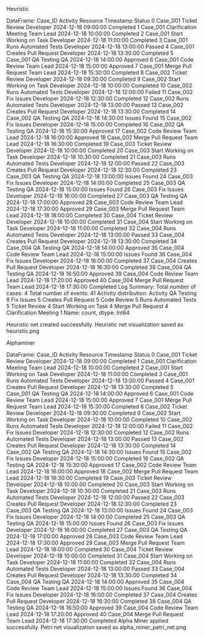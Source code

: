 Heuristic

DataFrame:
     Case_ID               Activity   Resource           Timestamp        Status
0   Case_001          Ticket Review  Developer 2024-12-18 09:00:00     Completed
1   Case_001  Clarification Meeting  Team Lead 2024-12-18 10:00:00     Completed
2   Case_001  Start Working on Task  Developer 2024-12-18 11:00:00     Completed
3   Case_001   Runs Automated Tests  Developer 2024-12-18 13:00:00        Passed
4   Case_001   Creates Pull Request  Developer 2024-12-18 13:30:00     Completed
5   Case_001             QA Testing         QA 2024-12-18 14:00:00      Approved
6   Case_001            Code Review  Team Lead 2024-12-18 15:00:00      Approved
7   Case_001     Merge Pull Request  Team Lead 2024-12-18 15:30:00     Completed
8   Case_002          Ticket Review  Developer 2024-12-18 09:30:00     Completed
9   Case_002  Start Working on Task  Developer 2024-12-18 10:00:00     Completed
10  Case_002   Runs Automated Tests  Developer 2024-12-18 12:00:00        Failed
11  Case_002             Fix Issues  Developer 2024-12-18 12:30:00     Completed
12  Case_002   Runs Automated Tests  Developer 2024-12-18 13:00:00        Passed
13  Case_002   Creates Pull Request  Developer 2024-12-18 13:30:00     Completed
14  Case_002             QA Testing         QA 2024-12-18 14:30:00  Issues Found
15  Case_002             Fix Issues  Developer 2024-12-18 15:00:00     Completed
16  Case_002             QA Testing         QA 2024-12-18 15:30:00      Approved
17  Case_002            Code Review  Team Lead 2024-12-18 16:00:00      Approved
18  Case_002     Merge Pull Request  Team Lead 2024-12-18 16:30:00     Completed
19  Case_003          Ticket Review  Developer 2024-12-18 10:00:00     Completed
20  Case_003  Start Working on Task  Developer 2024-12-18 10:30:00     Completed
21  Case_003   Runs Automated Tests  Developer 2024-12-18 12:00:00        Passed
22  Case_003   Creates Pull Request  Developer 2024-12-18 12:30:00     Completed
23  Case_003             QA Testing         QA 2024-12-18 13:00:00  Issues Found
24  Case_003             Fix Issues  Developer 2024-12-18 14:00:00     Completed
25  Case_003             QA Testing         QA 2024-12-18 15:00:00  Issues Found
26  Case_003             Fix Issues  Developer 2024-12-18 16:00:00     Completed
27  Case_003             QA Testing         QA 2024-12-18 17:00:00      Approved
28  Case_003            Code Review  Team Lead 2024-12-18 17:30:00      Approved
29  Case_003     Merge Pull Request  Team Lead 2024-12-18 18:00:00     Completed
30  Case_004          Ticket Review  Developer 2024-12-18 10:00:00     Completed
31  Case_004  Start Working on Task  Developer 2024-12-18 11:00:00     Completed
32  Case_004   Runs Automated Tests  Developer 2024-12-18 13:00:00        Passed
33  Case_004   Creates Pull Request  Developer 2024-12-18 13:30:00     Completed
34  Case_004             QA Testing         QA 2024-12-18 14:00:00      Approved
35  Case_004            Code Review  Team Lead 2024-12-18 15:00:00  Issues Found
36  Case_004             Fix Issues  Developer 2024-12-18 16:00:00     Completed
37  Case_004   Creates Pull Request  Developer 2024-12-18 16:30:00     Completed
38  Case_004             QA Testing         QA 2024-12-18 16:50:00      Approved
39  Case_004            Code Review  Team Lead 2024-12-18 17:20:00      Approved
40  Case_004     Merge Pull Request  Team Lead 2024-12-18 17:30:00     Completed
Log Summary:
Total number of cases: 4
Total number of events: 41
Activity distribution:
Activity
QA Testing               8
Fix Issues               5
Creates Pull Request     5
Code Review              5
Runs Automated Tests     5
Ticket Review            4
Start Working on Task    4
Merge Pull Request       4
Clarification Meeting    1
Name: count, dtype: Int64

Heuristic net created successfully.
Heuristic net visualization saved as heuristic.png

Alphaminer

DataFrame:
     Case_ID               Activity   Resource           Timestamp        Status
0   Case_001          Ticket Review  Developer 2024-12-18 09:00:00     Completed
1   Case_001  Clarification Meeting  Team Lead 2024-12-18 10:00:00     Completed
2   Case_001  Start Working on Task  Developer 2024-12-18 11:00:00     Completed
3   Case_001   Runs Automated Tests  Developer 2024-12-18 13:00:00        Passed
4   Case_001   Creates Pull Request  Developer 2024-12-18 13:30:00     Completed
5   Case_001             QA Testing         QA 2024-12-18 14:00:00      Approved
6   Case_001            Code Review  Team Lead 2024-12-18 15:00:00      Approved
7   Case_001     Merge Pull Request  Team Lead 2024-12-18 15:30:00     Completed
8   Case_002          Ticket Review  Developer 2024-12-18 09:30:00     Completed
9   Case_002  Start Working on Task  Developer 2024-12-18 10:00:00     Completed
10  Case_002   Runs Automated Tests  Developer 2024-12-18 12:00:00        Failed
11  Case_002             Fix Issues  Developer 2024-12-18 12:30:00     Completed
12  Case_002   Runs Automated Tests  Developer 2024-12-18 13:00:00        Passed
13  Case_002   Creates Pull Request  Developer 2024-12-18 13:30:00     Completed
14  Case_002             QA Testing         QA 2024-12-18 14:30:00  Issues Found
15  Case_002             Fix Issues  Developer 2024-12-18 15:00:00     Completed
16  Case_002             QA Testing         QA 2024-12-18 15:30:00      Approved
17  Case_002            Code Review  Team Lead 2024-12-18 16:00:00      Approved
18  Case_002     Merge Pull Request  Team Lead 2024-12-18 16:30:00     Completed
19  Case_003          Ticket Review  Developer 2024-12-18 10:00:00     Completed
20  Case_003  Start Working on Task  Developer 2024-12-18 10:30:00     Completed
21  Case_003   Runs Automated Tests  Developer 2024-12-18 12:00:00        Passed
22  Case_003   Creates Pull Request  Developer 2024-12-18 12:30:00     Completed
23  Case_003             QA Testing         QA 2024-12-18 13:00:00  Issues Found
24  Case_003             Fix Issues  Developer 2024-12-18 14:00:00     Completed
25  Case_003             QA Testing         QA 2024-12-18 15:00:00  Issues Found
26  Case_003             Fix Issues  Developer 2024-12-18 16:00:00     Completed
27  Case_003             QA Testing         QA 2024-12-18 17:00:00      Approved
28  Case_003            Code Review  Team Lead 2024-12-18 17:30:00      Approved
29  Case_003     Merge Pull Request  Team Lead 2024-12-18 18:00:00     Completed
30  Case_004          Ticket Review  Developer 2024-12-18 10:00:00     Completed
31  Case_004  Start Working on Task  Developer 2024-12-18 11:00:00     Completed
32  Case_004   Runs Automated Tests  Developer 2024-12-18 13:00:00        Passed
33  Case_004   Creates Pull Request  Developer 2024-12-18 13:30:00     Completed
34  Case_004             QA Testing         QA 2024-12-18 14:00:00      Approved
35  Case_004            Code Review  Team Lead 2024-12-18 15:00:00  Issues Found
36  Case_004             Fix Issues  Developer 2024-12-18 16:00:00     Completed
37  Case_004   Creates Pull Request  Developer 2024-12-18 16:30:00     Completed
38  Case_004             QA Testing         QA 2024-12-18 16:50:00      Approved
39  Case_004            Code Review  Team Lead 2024-12-18 17:20:00      Approved
40  Case_004     Merge Pull Request  Team Lead 2024-12-18 17:30:00     Completed
Alpha Miner applied successfully.
Petri net visualization saved as alpha_miner_petri_net.png